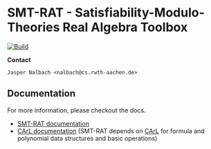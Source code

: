 # SMT-RAT - Satisfiability-Modulo-Theories Real Algebra Toolbox

[![Build](https://github.com/Koubska/smtrat/actions/workflows/cmake.yml/badge.svg?branch=master)](https://github.com/Koubska/smtrat/actions/workflows/cmake.yml)

**Contact**

    Jasper Nalbach <nalbach@cs.rwth-aachen.de>

## Documentation

For more information, please checkout the docs.

* [SMT-RAT documentation](http://ths-rwth.github.io/smtrat)
* [CArL documentation](http://ths-rwth.github.io/carl) (SMT-RAT depends on [CArL](https://github.com/ths-rwth/carl) for formula and polynomial data structures and basic operations)
